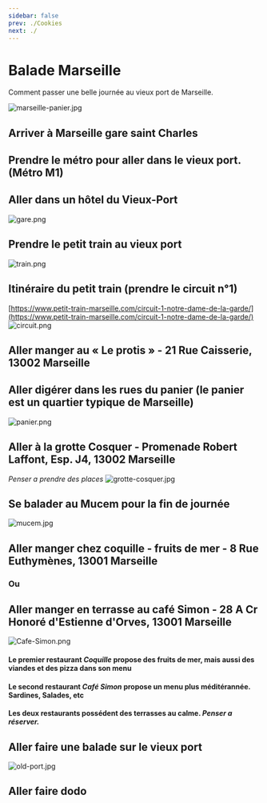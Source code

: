 ```yaml
---
sidebar: false
prev: ./Cookies
next: ./
---
```


# Balade Marseille

Comment passer une belle journée au vieux port de Marseille.

![marseille-panier.jpg](/img/marseille002.gif)

## Arriver à Marseille gare saint Charles

## Prendre le métro pour aller dans le vieux port. (Métro M1)

## Aller dans un hôtel du Vieux-Port

![gare.png](/img/marseille004.gif)

## Prendre le petit train au vieux port

![train.png](/img/marseille006.gif)

## Itinéraire du petit train (prendre le circuit n°1)  

[https://www.petit-train-marseille.com/circuit-1-notre-dame-de-la-garde/](https://www.petit-train-marseille.com/circuit-1-notre-dame-de-la-garde/)
![circuit.png](/img/marseille008.gif)

## Aller manger au « Le protis » - 21 Rue Caisserie, 13002 Marseille

## Aller digérer dans les rues du panier (le panier est un quartier typique de Marseille)

![panier.png](/img/marseille014.gif)

## Aller à la grotte Cosquer - Promenade Robert Laffont, Esp. J4, 13002 Marseille

*Penser a prendre des places*
![grotte-cosquer.jpg](/img/marseille016.gif)  

## Se balader au Mucem pour la fin de journée

![mucem.jpg](/img/marseille018.gif)  

## Aller manger chez coquille - fruits de mer - 8 Rue Euthymènes, 13001 Marseille

### Ou

## Aller manger en terrasse au café Simon - 28 A Cr Honoré d'Estienne d'Orves, 13001 Marseille

![Cafe-Simon.png](/img/marseille020.gif)

#### Le premier restaurant *Coquille* propose des fruits de mer, mais aussi des viandes et des pizza dans son menu  
  
#### Le second restaurant *Café Simon* propose un menu plus méditérannée. Sardines, Salades, etc

#### Les deux restaurants possédent des terrasses au calme. *Penser a réserver.*

## Aller faire une balade sur le vieux port

![old-port.jpg](/img/marseille022.gif)

## Aller faire dodo
